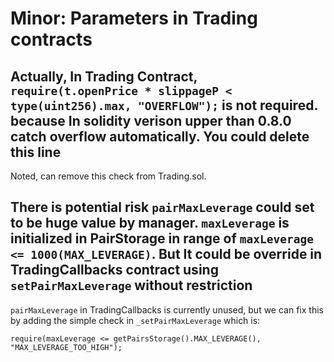 # Minor: Parameters in Trading contracts

## Actually, In Trading Contract, `require(t.openPrice * slippageP < type(uint256).max, "OVERFLOW");` is not required. because In solidity verison upper than 0.8.0 catch overflow automatically. You could delete this line

Noted, can remove this check from Trading.sol.

## There is potential risk `pairMaxLeverage` could set to be huge value by manager. `maxLeverage` is initialized in PairStorage in range of `maxLeverage <= 1000(MAX_LEVERAGE)`. But It could be override in TradingCallbacks contract using `setPairMaxLeverage` without restriction

`pairMaxLeverage` in TradingCallbacks is currently unused, but we can fix this by adding the simple check in
`_setPairMaxLeverage` which is:

```solidity
require(maxLeverage <= getPairsStorage().MAX_LEVERAGE(), "MAX_LEVERAGE_TOO_HIGH");
```
